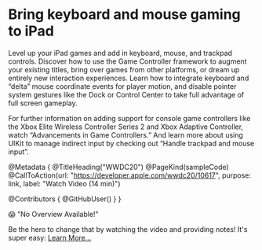 # Bring keyboard and mouse gaming to iPad

Level up your iPad games and add in keyboard, mouse, and trackpad controls. Discover how to use the Game Controller framework to augment your existing titles, bring over games from other platforms, or dream up entirely new interaction experiences. Learn how to integrate keyboard and “delta” mouse coordinate events for player motion, and disable pointer system gestures like the Dock or Control Center to take full advantage of full screen gameplay.

For further information on adding support for console game controllers like the Xbox Elite Wireless Controller Series 2 and Xbox Adaptive Controller, watch “Advancements in Game Controllers.” And learn more about using UIKit to manage indirect input by checking out “Handle trackpad and mouse input”.

@Metadata {
   @TitleHeading("WWDC20")
   @PageKind(sampleCode)
   @CallToAction(url: "https://developer.apple.com/wwdc20/10617", purpose: link, label: "Watch Video (14 min)")

   @Contributors {
      @GitHubUser(<replace this with your GitHub handle>)
   }
}

😱 "No Overview Available!"

Be the hero to change that by watching the video and providing notes! It's super easy:
 [Learn More…](https://wwdcnotes.github.io/WWDCNotes/documentation/wwdcnotes/contributing)
